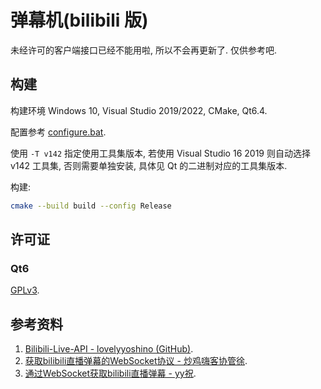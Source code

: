 # 弹幕机(bilibili 版)

未经许可的客户端接口已经不能用啦, 所以不会再更新了. 仅供参考吧.

## 构建

构建环境 Windows 10, Visual Studio 2019/2022, CMake, Qt6.4.

配置参考 [configure.bat](./configure.bat).

使用 `-T v142` 指定使用工具集版本, 若使用 Visual Studio 16 2019 则自动选择 v142 工具集, 否则需要单独安装, 具体见 Qt 的二进制对应的工具集版本.

构建:

```sh
cmake --build build --config Release
```

## 许可证

### Qt6

[GPLv3](https://doc.qt.io/qt-6/gpl.html).

## 参考资料

1. [Bilibili-Live-API - lovelyyoshino (GitHub)](https://github.com/lovelyyoshino/Bilibili-Live-API).
2. [获取bilibili直播弹幕的WebSocket协议 - 炒鸡嗨客协管徐](https://blog.csdn.net/xfgryujk/article/details/80306776).
3. [通过WebSocket获取bilibili直播弹幕 - yy祝](https://blog.csdn.net/yyznm/article/details/116543107).
